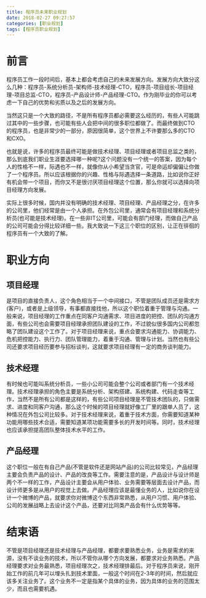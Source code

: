 ```yaml
---
title: 程序员未来职业规划
date: 2018-02-27 09:27:57
categories: [职业规划]
tags: [程序员职业规划]
---
```

# 前言   
程序员工作一段时间后，基本上都会考虑自己的未来发展方向。发展方向大致分这么几种：程序员-系统分析员-架构师-技术经理-CTO，程序员-项目组长-项目经理-项目总监-CTO，程序员-产品设计师-产品经理-CTO。作为刚毕业的你可以考虑一下自己的优势和劣质以及之后的发展方向。   
<!--more-->   


当然这只是一个大致的路径，不是所有程序员都必需要这么经历的，有些人可能跳过其中的一些步骤，也可能有些人会把中间的很多职位都做了。而最终做到CTO的程序员，也是非常少的一部分，原因很简单，这个世界上不许要那么多的CTO和CXO。

也就是说，许多的程序员最终可能是做技术经理、项目经理或者项目总监之类的，那么到底我们职业生涯要选择哪一种呢?这个问题没有一个统一的答案，因为每个人的性格不一样，际遇也不一样，就像你从小希望当贪官，可是命运却偏偏让你做了一个程序员。所以应该根据你的兴趣、性格与际遇选择一条道路，比如说你正好有机会带一个项目，而你又不是很讨厌项目经理这个位置，那么你就可以选择向项目经理方向发展。

实际上很多时候，国内并没有明确的技术经理、项目经理、产品经理之分，在许多的公司里，他们经常是由一个人承担。在外包公司里，通常会有项目经理和系统分析员(也可能是技术经理)。在一些非IT公司里，可能会有部门经理，而做自己产品的公司可能会分得比较详细一些。我大致说一下这三个职位的区别，让正在徘徊的程序员有一个大致的了解。

# 职业方向  

## 项目经理  

是项目的直接负责人，这个角色相当于一个中间接口，不管是团队成员还是需求方(客户)，或者是上级领导，有事都直接找他，所以这个职位着重于管理与沟通。一般来说，项目经理的工作重点在同客户沟通需求、项目进度的把控、团队的沟通方面，有些公司也会需要项目经理承担团队建设的工作，不过貌似很多国内公司都忽略了团队建设这个工作了。对于项目经理来说，重点会要求沟通能力、协调能力、危机把控能力、执行力、团队管理能力，着重于沟通、管理与计划。当然也有些公司还要求项目经历要参与招标谈判，这就要求项目经理有一定的商务谈判能力。   

## 技术经理  
有时候也可能叫系统分析员，一些小公司可能会整个公司或者部门有一个技术经理。技术经理承担的角色主要是系统分析、架构搭建、系统构建、代码走查等工作，当然不是所有公司都是这样的，有些公司项目经理是不管技术团队的，只做需求、进度和同客户沟通，那么这个时候的项目经理就好像工厂里的跟单人员了，这种情况在外包公司比较多。对于技术经理来说，着重于技术方面，你需要知道某种功能用哪些技术合适，需要知道某项功能需要多长的开发时间等。同时，技术经理也应该承担提高团队整体技术水平的工作。  
## 产品经理  
这个职位一般在有自己产品(不管是软件还是网站产品)的公司比较常见，产品经理主要会负责产品的设计、产品的改良等工作。需要注意的是，产品设计与设计师是两个不一样的工作，产品设计主要会从用户体验、业务需要等层面去设计产品，而设计师更多是从用户的视觉上去做。产品经理应该是最懂业务的人，比如说你在设计一个微博的产品，就要求你对微博这个东西非常熟悉，从用户习惯、用户体验、公司的发展战略上去设计这个产品，还要对比同类产品会有什么优势等等。  

# 结束语  
不管是项目经理还是技术经理与产品经理，都要求要熟悉业务，业务是需求的来源，没有不谈业务的技术，所以不管你从哪个方向发展，都要求对业务熟悉。产品经理要求对业务最熟悉，项目经理次之，技术经理排最后。对于程序员来说，刚开始工作的前几年可以埋头扎到技术里面，一般这个时间在2-3年的时间，然后就应该多关注业务了。这个业务不一定是指某个具体的业务，因为具体的业务的范围太少，而且也需要机遇。